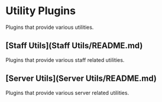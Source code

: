 # Utility Plugins

Plugins that provide various utilities.

## [Staff Utils](Staff Utils/README.md)

Plugins that provide various staff related utilities.

## [Server Utils](Server Utils/README.md)

Plugins that provide various server related utilities.
